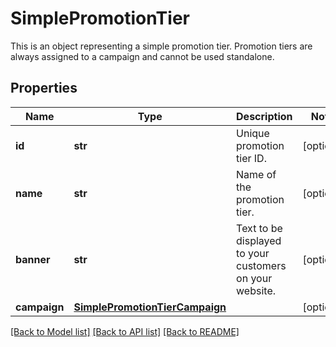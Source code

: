 # SimplePromotionTier

This is an object representing a simple promotion tier. Promotion tiers are always assigned to a campaign and cannot be used standalone.

## Properties
Name | Type | Description | Notes
------------ | ------------- | ------------- | -------------
**id** | **str** | Unique promotion tier ID. | [optional] 
**name** | **str** | Name of the promotion tier. | [optional] 
**banner** | **str** | Text to be displayed to your customers on your website. | [optional] 
**campaign** | [**SimplePromotionTierCampaign**](SimplePromotionTierCampaign.md) |  | [optional] 

[[Back to Model list]](../README.md#documentation-for-models) [[Back to API list]](../README.md#documentation-for-api-endpoints) [[Back to README]](../README.md)


